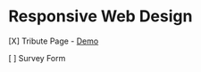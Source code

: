 # Responsive Web Design

[X] Tribute Page - [Demo](https://williamafil.github.io/freeCodeCamp/01_ResponsiveWebDesign/01_Tribute_Page/index.html)

[ ] Survey Form
